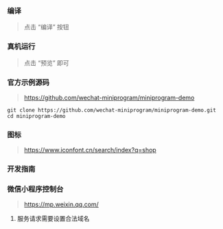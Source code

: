 ### 编译
> 点击 “编译” 按钮 

### 真机运行
> 点击 “预览” 即可

### 官方示例源码
> https://github.com/wechat-miniprogram/miniprogram-demo
```
git clone https://github.com/wechat-miniprogram/miniprogram-demo.git
cd miniprogram-demo
```

### 图标
> https://www.iconfont.cn/search/index?q=shop

### 开发指南

### 微信小程序控制台
> https://mp.weixin.qq.com/

1. 服务请求需要设置合法域名
